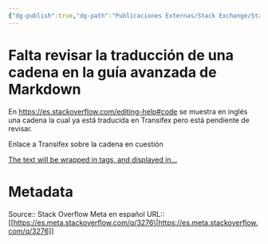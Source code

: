 ```yaml
---
{"dg-publish":true,"dg-path":"Publicaciones Externas/Stack Exchange/Stack Overflow en español/Stack Overflow en español Meta/es.meta.stackoverflow.com-3276.md","permalink":"/publicaciones-externas/stack-exchange/stack-overflow-en-espanol/stack-overflow-en-espanol-meta/es-meta-stackoverflow-com-3276/","title":"Falta revisar la traducción de una cadena en la guía avanzada de Markdown","hide":true,"noteIcon":"\"0\"","created":"2024-04-03T12:49:10.764-06:00","updated":"2024-04-05T16:44:02.678-06:00"}
---
```


# Falta revisar la traducción de una cadena en la guía avanzada de Markdown

En https://es.stackoverflow.com/editing-help#code se muestra en inglés una cadena la cual ya está traducida en Transifex pero está pendiente de revisar.


Enlace a Transifex sobre la cadena en cuestión

[The text will be wrapped in tags, and displayed in…](https://www.transifex.com/stack-exchange/stack-overflow-es/translate/#es/english/134814910?key=ed515019a4f1b246b96626dfbb218c60)

# Metadata
Source:: Stack Overflow Meta en español
URL:: [[https://es.meta.stackoverflow.com/q/3276\|https://es.meta.stackoverflow.com/q/3276]]

